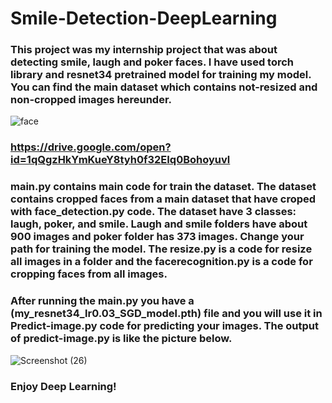 # Smile-Detection-DeepLearning
### This project was my internship project that was about detecting smile, laugh and poker faces. I have used torch library and resnet34 pretrained model for training my model. You can find the main dataset which contains not-resized and non-cropped images hereunder.
![face](https://user-images.githubusercontent.com/41823988/66033776-d197bd80-e514-11e9-94d4-49c884606810.gif)

### https://drive.google.com/open?id=1qQgzHkYmKueY8tyh0f32EIq0Bohoyuvl

### main.py contains main code for train the dataset. The dataset contains cropped faces from a main dataset that have croped with face_detection.py code. The dataset have 3 classes: laugh, poker, and smile. Laugh and smile folders have about 900 images and poker folder has 373 images. Change your path for training the model. The resize.py is a code for resize all images in a folder and the facerecognition.py is a code for cropping faces from all images.
### After running the main.py you have a (my_resnet34_lr0.03_SGD_model.pth) file and you will use it in Predict-image.py code for predicting your images. The output of predict-image.py is like the picture below.

![Screenshot (26)](https://user-images.githubusercontent.com/41823988/66072569-244b9680-e562-11e9-860b-b59cd634d509.png)

### Enjoy Deep Learning!


